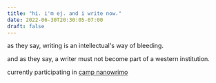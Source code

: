 ```yaml
---
title: "hi. i'm ej. and i write now."
date: 2022-06-30T20:30:05-07:00
draft: false
---
```


as they say, writing is an intellectual's way of bleeding.

and as they say, a writer must not become part of a western institution.

currently participating in [camp nanowrimo](https://nanowrimo.org/participants/ejwritesnow/projects/title-tbd-ghosts)
